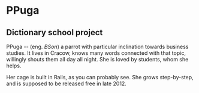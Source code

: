 # PPuga

## Dictionary school project

PPuga -- (eng. *BSon*) a parrot with particular inclination towards business studies. It lives in Cracow, knows many words connected with that topic, willingly shouts them all day all night. She is loved by students, whom she helps.

Her cage is built in Rails, as you can probably see. She grows step-by-step, and is supposed to be released free in late 2012.
